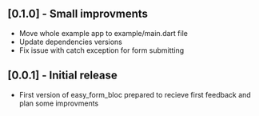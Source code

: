 ## [0.1.0] - Small improvments

* Move whole example app to example/main.dart file
* Update dependencies versions
* Fix issue with catch exception for form submitting

## [0.0.1] - Initial release

* First version of easy_form_bloc prepared to recieve first feedback and plan some improvments
